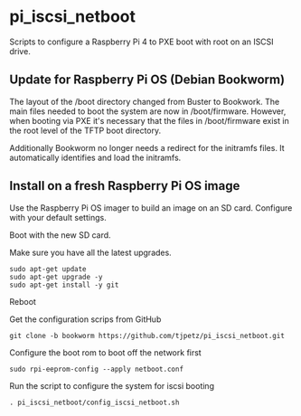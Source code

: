 # pi_iscsi_netboot

Scripts to configure a Raspberry Pi 4 to PXE boot with root on an ISCSI drive.

## Update for Raspberry Pi OS (Debian Bookworm)

The layout of the /boot directory changed from Buster to Bookwork.  The main files
needed to boot the system are now in /boot/firmware.  However, when booting via PXE
it's necessary that the files in /boot/firmware exist in the root level of the TFTP
boot directory.

Additionally Bookworm no longer needs a redirect for the initramfs files.  It automatically
identifies and load the initramfs.

## Install on a fresh Raspberry Pi OS image

Use the Raspberry Pi OS imager to build an image on an SD card.  Configure with your default
settings.

Boot with the new SD card.

Make sure you have all the latest upgrades.

```#!/bin/bash
sudo apt-get update
sudo apt-get upgrade -y
sudo apt-get install -y git
```

Reboot

Get the configuration scrips from GitHub

```#!/bin/bash
git clone -b bookworm https://github.com/tjpetz/pi_iscsi_netboot.git
```

Configure the boot rom to boot off the network first

```#!/bin/bash
sudo rpi-eeprom-config --apply netboot.conf
```

Run the script to configure the system for iscsi booting

```#!/bin/bash
. pi_iscsi_netboot/config_iscsi_netboot.sh
```

